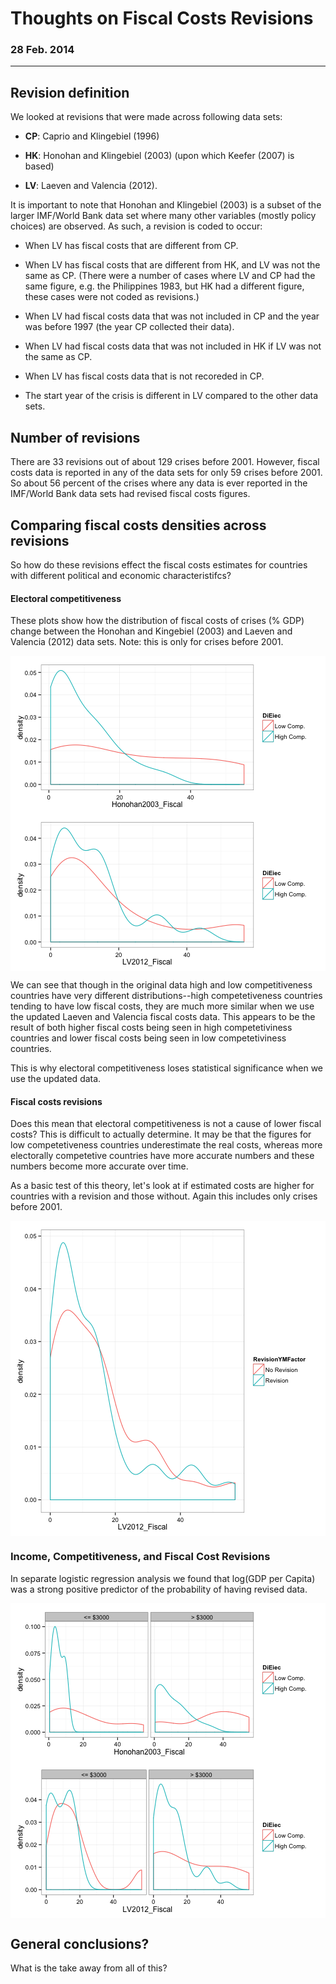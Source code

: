 # Thoughts on Fiscal Costs Revisions

### 28 Feb. 2014

---




## Revision definition 

We looked at revisions that were made across following data sets:

- **CP**: Caprio and Klingebiel (1996) 

- **HK**: Honohan and Klingebiel (2003) (upon which Keefer (2007) is based)

- **LV**: Laeven and Valencia (2012). 

It is important to note that Honohan and Klingebiel (2003) is a subset of the larger IMF/World Bank data set where many other variables (mostly policy choices) are observed. As such, a revision is coded to occur:

- When LV has fiscal costs that are different from CP.

- When LV has fiscal costs that are different from HK, and LV was not the same as CP. (There were a number of cases where LV and CP had the same figure, e.g. the Philippines 1983, but HK had a different figure, these cases were not coded as revisions.)

- When LV had fiscal costs data that was not included in CP and the year was before 1997 (the year CP collected their data).

- When LV had fiscal costs data that was not included in HK if LV was not the same as CP.

- When LV has fiscal costs data that is not recoreded in CP.

- The start year of the crisis is different in LV compared to the other data sets.

## Number of revisions

There are 33 revisions out of about 129 crises before 2001. However, fiscal costs data is reported in any of the data sets for only 59 crises before 2001. So about  56 percent of the crises where any data is ever reported in the IMF/World Bank data sets had revised fiscal costs figures. 

## Comparing fiscal costs densities across revisions

So how do these revisions effect the fiscal costs estimates for countries with different political and economic characteristifcs?

#### Electoral competitiveness

These plots show how the distribution of fiscal costs of crises (% GDP) change between the Honohan and Kingebiel (2003) and Laeven and Valencia (2012) data sets. Note: this is only for crises before 2001.

<img src="figure/unnamed-chunk-2.png" title="plot of chunk unnamed-chunk-2" alt="plot of chunk unnamed-chunk-2" style="display: block; margin: auto;" />


We can see that though in the original data high and low competitiveness countries have very different distributions--high competetiveness countries tending to have low fiscal costs, they are much more similar when we use the updated Laeven and Valencia fiscal costs data. This appears to be the result of both higher fiscal costs being seen in high competetiviness countries and lower fiscal costs being seen in low competetiviness countries. 

This is why electoral competitiveness loses statistical significance when we use the updated data.

#### Fiscal costs revisions

Does this mean that electoral competitiveness is not a cause of lower fiscal costs? This is difficult to actually determine. It may be that the figures for low competetiveness countries underestimate the real costs, whereas more electorally competetive countries have more accurate numbers and these numbers become more accurate over time.

As a basic test of this theory, let's look at if estimated costs are higher for countries with a revision and those without. Again this includes only crises before 2001. 

<img src="figure/unnamed-chunk-3.png" title="plot of chunk unnamed-chunk-3" alt="plot of chunk unnamed-chunk-3" style="display: block; margin: auto;" />



### Income, Competitiveness, and Fiscal Cost Revisions

In separate logistic regression analysis we found that log(GDP per Capita) was a strong positive predictor of the probability of having revised data. 

<img src="figure/unnamed-chunk-4.png" title="plot of chunk unnamed-chunk-4" alt="plot of chunk unnamed-chunk-4" style="display: block; margin: auto;" />


## General conclusions?

What is the take away from all of this? 
